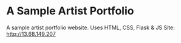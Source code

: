 # A Sample Artist Portfolio
A sample artist portfolio website. Uses HTML, CSS, Flask &amp; JS
Site: http://13.68.149.207
